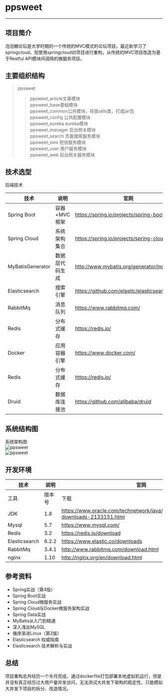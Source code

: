 # ppsweet
---------------------------
## 项目简介
泡泡糖论坛是大学时期的一个传统的MVC模式的论坛项目，最近新学习了springcloud。现使用springcloud对项目进行重构，从传统的MVC项目改造为基于Restful API模块间调用的微服务项目。<br>
## 主要组织结构
> ppsweet
>> ppsweet_article文章模块<br>
>> ppsweet_base基础模块<br>
>> ppsweet_common公共模块，存放utils类，打成jar包<br>
>> ppsweet_config 公共配置模块<br>
>> ppsweet_eureka eureka模块<br>
>> ppsweet_manager 后台网关模块<br>
>> ppsweet_search 页面搜索服务模块<br>
>> ppsweet_sms 短信服务模块<br>
>> ppsweet_user 用户服务模块<br>
>> ppsweet_web 前台网关服务模块<br>
## 技术选型
后端技术<br>

技术 | 说明 | 官网
---------| ---------- | ---------
Spring Boot | 容器+MVC框架 | https://spring.io/projects/spring-boot
Spring Cloud | 系统架构集合 | https://spring.io/projects/spring-cloud
MyBatisGenerator | 数据层代码生成 | http://www.mybatis.org/generator/index.html
Elasticsearch | 搜索引擎 | 	https://github.com/elastic/elasticsearch
RabbitMq | 消息队列 | https://www.rabbitmq.com/
Redis |分布式缓存 | https://redis.io/
Docker |应用容器引擎 |https://www.docker.com/
Redis |分布式缓存|	https://redis.io/
Druid |数据库连接池 |https://github.com/alibaba/druid

## 系统结构图
系统架构图<br>
![ppsweet](https://github.com/hyh180511/ppsweet/document/resource/ppsweey_system_arch1 "架构图")<br>
![ppsweet](https://github.com/hyh180511/ppsweet/document/resource/ppsweey_system_arch2 "架构图")

## 开发环境
技术 | 说明 | 官网
---------| ---------- | ---------
工具 |	版本号	|下载
JDK |	1.8|	https://www.oracle.com/technetwork/java/javase/downloads/jdk8-downloads-2133151.html
Mysql |	5.7 |	https://www.mysql.com/
Redis |	3.2 |	https://redis.io/download
Elasticsearch |	6.2.2 |	https://www.elastic.co/downloads
RabbitMq |	3.4.1 |	http://www.rabbitmq.com/download.html
nginx |	1.10 |	http://nginx.org/en/download.html

## 参考资料
* Spring实战（第4版）
* Spring Boot实战
* Spring Cloud微服务实战
* Spring Cloud与Docker微服务架构实战
* Spring Data实战
* MyBatis从入门到精通
* 深入浅出MySQL
* 循序渐进Linux（第2版）
* Elasticsearch 权威指南
* Elasticsearch 技术解析与实战

## 总结
项目重构总共经历一个半月完成，通过dockerfile打包部署本地虚拟机运行，但是并没有真正经历过大用户量并发访问，无法测试大并发下架构的稳定性，只能模拟大并发下项目的拆分、改造情况。

